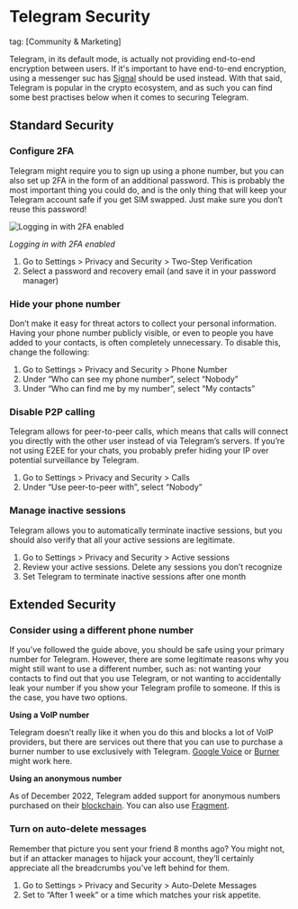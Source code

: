 # Telegram Security
tag: [Community & Marketing]

Telegram, in its default mode, is actually not providing end-to-end encryption between users. If it's important to have end-to-end encryption, using a messenger suc has [Signal](https://signal.org/) should be used instead. With that said, Telegram is popular in the crypto ecosystem, and as such you can find some best practises below when it comes to securing Telegram.

## Standard Security

### Configure 2FA

Telegram might require you to sign up using a phone number, but you can also set up 2FA in the form of an additional password. This is probably the most important thing you could do, and is the only thing that will keep your Telegram account safe if you get SIM swapped. Just make sure you don’t reuse this password!

![*Logging in with 2FA enabled*](https://prod-files-secure.s3.us-west-2.amazonaws.com/b1d29658-a003-4e92-93b6-241efdd083f6/c9d574e8-1ad9-4aad-a93f-e33bce31581b/Screen_Shot_2023-11-29_at_23.17.33.png)

*Logging in with 2FA enabled*

1. Go to Settings > Privacy and Security > Two-Step Verification
2. Select a password and recovery email (and save it in your password manager)

### Hide your phone number

Don’t make it easy for threat actors to collect your personal information. Having your phone number publicly visible, or even to people you have added to your contacts, is often completely unnecessary. To disable this, change the following:

1. Go to Settings > Privacy and Security > Phone Number
2. Under “Who can see my phone number”, select “Nobody”
3. Under “Who can find me by my number”, select “My contacts”

### Disable P2P calling

Telegram allows for peer-to-peer calls, which means that calls will connect you directly with the other user instead of via Telegram’s servers. If you’re not using E2EE for your chats, you probably prefer hiding your IP over potential surveillance by Telegram.

1. Go to Settings > Privacy and Security > Calls
2. Under “Use peer-to-peer with”, select “Nobody”

### Manage inactive sessions

Telegram allows you to automatically terminate inactive sessions, but you should also verify that all your active sessions are legitimate.

1. Go to Settings > Privacy and Security > Active sessions
2. Review your active sessions. Delete any sessions you don’t recognize
3. Set Telegram to terminate inactive sessions after one month


## Extended Security

### Consider using a different phone number

If you’ve followed the guide above, you should be safe using your primary number for Telegram. However, there are some legitimate reasons why you might still want to use a different number, such as: not wanting your contacts to find out that you use Telegram, or not wanting to accidentally leak your number if you show your Telegram profile to someone. If this is the case, you have two options.

**Using a VoIP number**

Telegram doesn’t really like it when you do this and blocks a lot of VoIP providers, but there are services out there that you can use to purchase a burner number to use exclusively with Telegram. [Google Voice](https://voice.google.com/) or [Burner](https://www.burnerapp.com/) might work here.

**Using an anonymous number**

As of December 2022, Telegram added support for anonymous numbers purchased on their [blockchain](https://ton.org/). You can also use [Fragment](https://fragment.com/).

### Turn on auto-delete messages

Remember that picture you sent your friend 8 months ago? You might not, but if an attacker manages to hijack your account, they’ll certainly appreciate all the breadcrumbs you’ve left behind for them.

1. Go to Settings > Privacy and Security > Auto-Delete Messages
2. Set to “After 1 week” or a time which matches your risk appetite.
